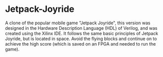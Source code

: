 Jetpack-Joyride
===============

A clone of the popular mobile game "Jetpack Joyride", 
this version was designed in the Hardware Description Language (HDL) of Verilog, 
and was created using the Xilinx IDE. It follows the same basic principles of Jetpack Joyride, 
but is located in space. 
Avoid the flying blocks and continue on to achieve the high score (which is saved on an FPGA and needed to run the game).
